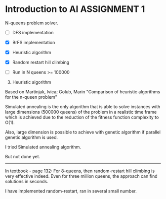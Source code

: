 # Introduction to AI ASSIGNMENT 1
N-queens problem solver.


-[ ] DFS implementation

-[x] BrFS implementation

-[x] Heuristic algorithm 
 
-[x] Random restart hill climbing

-[ ] Run in N queens >= 100000  

3. Heuristic algorithm

Based on Martinjak, Ivica; Golub, Marin "Comparison of heuristic algorithms for the n-queen problem"

Simulated annealing is
the only algorithm that is able to solve instances
with large dimensions (500000 queens) of the
problem in a realistic time frame which is
achieved due to the reduction of the fitness
function complexity to O(1).

Also, large dimension is possible to achieve with genetic
algorithm if parallel genetic algorithm is used.

I tried Simulated annealing algorithm.

But not done yet.

---
In textbook - page 132:
For 8-queens, then random-restart hill climbing is very effective indeed. Even for three million queens, the approach can find solutions in seconds.

I have implemented random-restart, ran in several small number.

